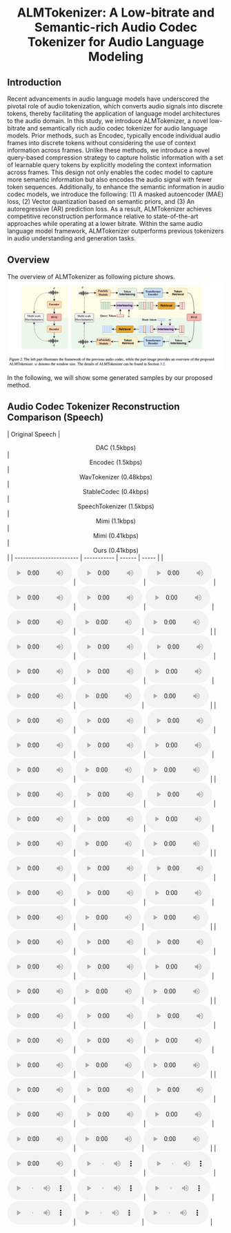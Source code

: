 # <center> ALMTokenizer: A Low-bitrate and Semantic-rich Audio Codec Tokenizer for Audio Language Modeling </center>


## Introduction
Recent advancements in audio language models have underscored the pivotal role of audio tokenization, which converts audio signals into discrete tokens, thereby facilitating the application of language model architectures to the audio domain. In this study, we introduce ALMTokenizer, a novel low-bitrate and semantically rich audio codec tokenizer for audio language models. Prior methods, such as Encodec, typically encode individual audio frames into discrete tokens without considering the use of context information across frames. Unlike these methods, we introduce a novel query-based compression strategy to capture holistic information with a set of learnable query tokens by explicitly modeling the context information across frames. This design not only enables the codec model to capture more semantic information but also encodes the audio signal with fewer token sequences. Additionally, to enhance the semantic information in audio codec models, we introduce the following: (1) A masked autoencoder (MAE) loss, (2) Vector quantization based on semantic priors, and (3) An autoregressive (AR) prediction loss. As a result, ALMTokenizer achieves competitive reconstruction performance relative to state-of-the-art approaches while operating at a lower bitrate. Within the same audio language model framework, ALMTokenizer outperforms previous tokenizers in audio understanding and generation tasks.

## Overview
The overview of ALMTokenizer as following picture shows.
![The overview of SimpleSpeech](fig.png)
In the following, we will show some generated samples by our proposed method. 

<style>
.audio-player {
  width: 200px;
}
.audio-player2 {
  width: 150px;
}
</style>


## Audio Codec Tokenizer Reconstruction Comparison (Speech)

| Original Speech | <center> DAC (1.5kbps) </center> | <center> Encodec (1.5kbps) </center>| <center> WavTokenizer (0.48kbps) </center> | <center> StableCodec (0.4kbps) </center> | <center> SpeechTokenizer (1.5kbps) </center> |<center> Mimi (1.1kbps) </center> | <center> Mimi (0.41kbps) </center> | <center> Ours (0.41kbps) </center> |
| -----------------------     |  -----------   | ------ | ----- |
| <audio class="audio-player2" src="codec/speech/gt/p225_001.wav" controls preload></audio>   | <audio class="audio-player2" src="codec/speech/dac/p225_001.wav" controls preload></audio> | <audio class="audio-player2" src="codec/speech/encodec/p225_001.wav" controls preload></audio> |  <audio class="audio-player2" src="codec/speech/wavtokenizer/p225_001.wav" controls preload></audio> |  <audio class="audio-player2" src="codec/speech/stablecodec/p225_001.wav" controls preload></audio> |<audio class="audio-player2" src="codec/speech/speechtokenizer/p225_001.wav" controls preload></audio> |<audio class="audio-player2" src="codec/speech/mimi_8layer/p225_001.wav" controls preload></audio> |<audio class="audio-player2" src="codec/speech/mimi_3layer/p225_001.wav" controls preload></audio> |<audio class="audio-player2" src="codec/speech/ours/p225_001.wav" controls preload></audio> |
| <audio class="audio-player2" src="codec/speech/gt/p225_002.wav" controls preload></audio>   | <audio class="audio-player2" src="codec/speech/dac/p225_002.wav" controls preload></audio> | <audio class="audio-player2" src="codec/speech/encodec/p225_002.wav" controls preload></audio> |  <audio class="audio-player2" src="codec/speech/wavtokenizer/p225_002.wav" controls preload></audio> |  <audio class="audio-player2" src="codec/speech/stablecodec/p225_002.wav" controls preload></audio> |<audio class="audio-player2" src="codec/speech/speechtokenizer/p225_002.wav" controls preload></audio> |<audio class="audio-player2" src="codec/speech/mimi_8layer/p225_002.wav" controls preload></audio> |<audio class="audio-player2" src="codec/speech/mimi_3layer/p225_002.wav" controls preload></audio> |<audio class="audio-player2" src="codec/speech/ours/p225_002.wav" controls preload></audio> |
| <audio class="audio-player2" src="codec/speech/gt/p225_003.wav" controls preload></audio>   | <audio class="audio-player2" src="codec/speech/dac/p225_003.wav" controls preload></audio> | <audio class="audio-player2" src="codec/speech/encodec/p225_003.wav" controls preload></audio> |  <audio class="audio-player2" src="codec/speech/wavtokenizer/p225_003.wav" controls preload></audio> |  <audio class="audio-player2" src="codec/speech/stablecodec/p225_003.wav" controls preload></audio> |<audio class="audio-player2" src="codec/speech/speechtokenizer/p225_003.wav" controls preload></audio> |<audio class="audio-player2" src="codec/speech/mimi_8layer/p225_003.wav" controls preload></audio> |<audio class="audio-player2" src="codec/speech/mimi_3layer/p225_003.wav" controls preload></audio> |<audio class="audio-player2" src="codec/speech/ours/p225_003.wav" controls preload></audio> |
| <audio class="audio-player2" src="codec/speech/gt/p225_004.wav" controls preload></audio>   | <audio class="audio-player2" src="codec/speech/dac/p225_004.wav" controls preload></audio> | <audio class="audio-player2" src="codec/speech/encodec/p225_004.wav" controls preload></audio> |  <audio class="audio-player2" src="codec/speech/wavtokenizer/p225_004.wav" controls preload></audio> |  <audio class="audio-player2" src="codec/speech/stablecodec/p225_004.wav" controls preload></audio> |<audio class="audio-player2" src="codec/speech/speechtokenizer/p225_004.wav" controls preload></audio> |<audio class="audio-player2" src="codec/speech/mimi_8layer/p225_004.wav" controls preload></audio> |<audio class="audio-player2" src="codec/speech/mimi_3layer/p225_004.wav" controls preload></audio> |<audio class="audio-player2" src="codec/speech/ours/p225_004.wav" controls preload></audio> |
| <audio class="audio-player2" src="codec/speech/gt/p226_002.wav" controls preload></audio>   | <audio class="audio-player2" src="codec/speech/dac/p226_002.wav" controls preload></audio> | <audio class="audio-player2" src="codec/speech/encodec/p226_002.wav" controls preload></audio> |  <audio class="audio-player2" src="codec/speech/wavtokenizer/p226_002.wav" controls preload></audio> |  <audio class="audio-player2" src="codec/speech/stablecodec/p226_002.wav" controls preload></audio> |<audio class="audio-player2" src="codec/speech/speechtokenizer/p226_002.wav" controls preload></audio> |<audio class="audio-player2" src="codec/speech/mimi_8layer/p226_002.wav" controls preload></audio> |<audio class="audio-player2" src="codec/speech/mimi_3layer/p226_002.wav" controls preload></audio> |<audio class="audio-player2" src="codec/speech/ours/p226_002.wav" controls preload></audio> |
| <audio class="audio-player2" src="codec/speech/gt/p231_001.wav" controls preload></audio>   | <audio class="audio-player2" src="codec/speech/dac/p231_001.wav" controls preload></audio> | <audio class="audio-player2" src="codec/speech/encodec/p231_001.wav" controls preload></audio> |  <audio class="audio-player2" src="codec/speech/wavtokenizer/p231_001.wav" controls preload></audio> |  <audio class="audio-player2" src="codec/speech/stablecodec/p231_001.wav" controls preload></audio> |<audio class="audio-player2" src="codec/speech/speechtokenizer/p231_001.wav" controls preload></audio> |<audio class="audio-player2" src="codec/speech/mimi_8layer/p231_001.wav" controls preload></audio> |<audio class="audio-player2" src="codec/speech/mimi_3layer/p231_001.wav" controls preload></audio> |<audio class="audio-player2" src="codec/speech/ours/p231_001.wav" controls preload></audio> |
| <audio class="audio-player2" src="codec/speech/gt/p231_002.wav" controls preload></audio>   | <audio class="audio-player2" src="codec/speech/dac/p231_002.wav" controls preload></audio> | <audio class="audio-player2" src="codec/speech/encodec/p231_002.wav" controls preload></audio> |  <audio class="audio-player2" src="codec/speech/wavtokenizer/p231_002.wav" controls preload></audio> |  <audio class="audio-player2" src="codec/speech/stablecodec/p231_002.wav" controls preload></audio> |<audio class="audio-player2" src="codec/speech/speechtokenizer/p231_002.wav" controls preload></audio> |<audio class="audio-player2" src="codec/speech/mimi_8layer/p231_002.wav" controls preload></audio> |<audio class="audio-player2" src="codec/speech/mimi_3layer/p231_002.wav" controls preload></audio> |<audio class="audio-player2" src="codec/speech/ours/p231_002.wav" controls preload></audio> |
| <audio class="audio-player2" src="codec/speech/gt/p232_001.wav" controls preload></audio>   | <audio class="audio-player2" src="codec/speech/dac/p232_001.wav" controls preload></audio> | <audio class="audio-player2" src="codec/speech/encodec/p232_001.wav" controls preload></audio> |  <audio class="audio-player2" src="codec/speech/wavtokenizer/p232_001.wav" controls preload></audio> |  <audio class="audio-player2" src="codec/speech/stablecodec/p232_001.wav" controls preload></audio> |<audio class="audio-player2" src="codec/speech/speechtokenizer/p232_001.wav" controls preload></audio> |<audio class="audio-player2" src="codec/speech/mimi_8layer/p232_001.wav" controls preload></audio> |<audio class="audio-player2" src="codec/speech/mimi_3layer/p232_001.wav" controls preload></audio> |<audio class="audio-player2" src="codec/speech/ours/p232_001.wav" controls preload></audio> |
| <audio class="audio-player2" src="codec/speech/gt/p266_005.wav" controls preload></audio>   | <audio class="audio-player2" src="codec/speech/dac/p266_005.wav" controls preload></audio> | <audio class="audio-player2" src="codec/speech/encodec/p266_005.wav" controls preload></audio> |  <audio class="audio-player2" src="codec/speech/wavtokenizer/p266_005.wav" controls preload></audio> |  <audio class="audio-player2" src="codec/speech/stablecodec/p266_005.wav" controls preload></audio> |<audio class="audio-player2" src="codec/speech/speechtokenizer/p266_005.wav" controls preload></audio> |<audio class="audio-player2" src="codec/speech/mimi_8layer/p266_005.wav" controls preload></audio> |<audio class="audio-player2" src="codec/speech/mimi_3layer/p266_005.wav" controls preload></audio> |<audio class="audio-player2" src="codec/speech/ours/p266_005.wav" controls preload></audio> |

